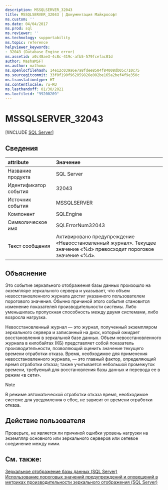 ```yaml
---
description: MSSQLSERVER_32043
title: MSSQLSERVER_32043 | Документация Майкрософт
ms.custom: ''
ms.date: 04/04/2017
ms.prod: sql
ms.reviewer: ''
ms.technology: supportability
ms.topic: reference
helpviewer_keywords:
- 32043 (Database Engine error)
ms.assetid: a0c48ae3-4c8c-419c-afb5-579fcefac01d
author: MashaMSFT
ms.author: mathoma
ms.openlocfilehash: 14e12c039a6e7a8fdee8504f84008db05c710c75
ms.sourcegitcommit: 33f0f190f962059826e002be165a2bef4f9e350c
ms.translationtype: HT
ms.contentlocale: ru-RU
ms.lasthandoff: 01/30/2021
ms.locfileid: "99200209"
---
```

# <a name="mssqlserver_32043"></a>MSSQLSERVER_32043
 [!INCLUDE [SQL Server](../../includes/applies-to-version/sqlserver.md)]
  
## <a name="details"></a>Сведения  
  
| attribute | Значение |  
| :-------- | :---- |  
|Название продукта|SQL Server|  
|Идентификатор события|32043|  
|Источник события|MSSQLSERVER|  
|Компонент|SQLEngine|  
|Символическое имя|SQLErrorNum32043|  
|Текст сообщения|Активировано предупреждение «Невосстановленный журнал». Текущее значение «%d» превосходит пороговое значение «%d».|  
  
## <a name="explanation"></a>Объяснение  
Это событие зеркального отображения базы данных произошло на экземпляре зеркального сервера и указывает, что объем невосстановленного журнала достиг указанного пользователем порогового значения. Обычно причиной этого события становится изменение показателей производительности системы. Либо уменьшилась пропускная способность между двумя системами, либо возросла нагрузка.  
  
Невосстановленный журнал — это журнал, полученный экземпляром зеркального сервера и записанный на диск, который ожидает восстановления в зеркальной базе данных. Объем невосстановленного журнала в килобайтах (КБ) представляет собой показатель производительности, позволяющий оценить значение текущего времени отработки отказа. Время, необходимое для применения невосстановленного журнала, — это главный фактор, определяющий время отработки отказа; также учитывается небольшой промежуток времени, требуемый для восстановления базы данных и перевода ее в режим «в сети».  
  
> [!NOTE]  
> В режиме автоматической отработки отказа время, необходимое системе для уведомления о сбое, не зависит от времени отработки отказа.  
  
## <a name="user-action"></a>Действие пользователя  
Проверьте, не является ли причиной ошибки уровень нагрузки на экземпляр основного или зеркального серверов или сетевое соединение между ними.  
  
## <a name="see-also"></a>См. также:  
[Зеркальное отображение базы данных (SQL Server)](~/database-engine/database-mirroring/database-mirroring-sql-server.md)  
[Использование пороговых значений предупреждений и оповещений в метриках производительности зеркального отображения (SQL Server)](~/database-engine/database-mirroring/use-warning-thresholds-and-alerts-on-mirroring-performance-metrics-sql-server.md)  
  
